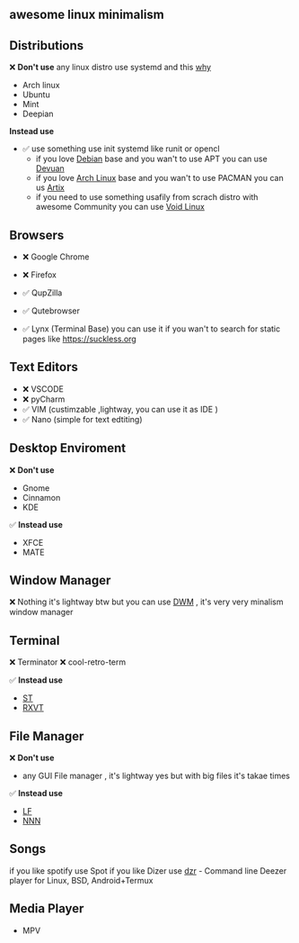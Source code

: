 ## awesome linux minimalism


## Distributions
:x: **Don't use**
any linux distro use systemd and this [why](https://suckless.org/sucks/systemd/)
- Arch linux
- Ubuntu
- Mint
- Deepian

**Instead use** 
* :white_check_mark: use something use init systemd like runit or opencl
  - if you love [Debian](https://www.debian.org/) base and you wan't to use APT you can use [Devuan](https://www.devuan.org/)
  - if you love [Arch Linux](https://archlinux.org) base and you wan't to use PACMAN you can us [Artix](https://artixlinux.org/) 
  - if you need to use something usafily from scrach distro with awesome Community you can use [Void Linux](https://voidlinux.org)


## Browsers
- :x: Google Chrome
- :x: Firefox

- ✅ QupZilla 
- ✅ Qutebrowser 
- ✅ Lynx (Terminal Base) you can use it if you wan't to search for static pages like https://suckless.org

## Text Editors
- :x: VSCODE
- :x: pyCharm
- ✅ VIM (custimzable ,lightway, you can use it as IDE )
- ✅ Nano (simple for text edtiting)

## Desktop Enviroment
:x: **Don't use**
- Gnome
- Cinnamon
- KDE

✅ **Instead use** 
- XFCE
- MATE

## Window Manager
:x: Nothing it's lightway btw
but you can use [DWM](https://dwm.suckless.org/) , it's very very minalism window manager

## Terminal
:x: Terminator
:x: cool-retro-term

✅ **Instead use** 
- [ST](https://st.suckless.org)
- [RXVT](https://wiki.archlinux.org/title/Rxvt-unicode)


## File Manager
:x: **Don't use**
- any GUI File manager , it's lightway yes but with big files it's takae times 

✅ **Instead use** 
- [LF](https://github.com/gokcehan/lf)
- [NNN](https://github.com/jarun/nnn)

## Songs
if you like spotify use Spot
if you like Dizer use [dzr](https://github.com/yne/dzr) - Command line Deezer player for Linux, BSD, Android+Termux

## Media Player
* MPV



